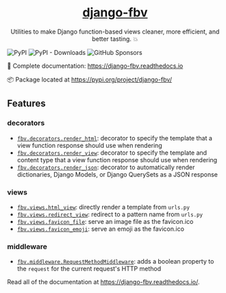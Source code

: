 <p align="center">
  <a href="https://django-fbv.readthedocs.io"><h1 align="center">django-fbv</h1></a>
</p>
<p align="center">Utilities to make Django function-based views cleaner, more efficient, and better tasting. 💥</p>

![PyPI](https://img.shields.io/pypi/v/django-fbv?color=blue&style=flat-square)
![PyPI - Downloads](https://img.shields.io/pypi/dm/django-fbv?color=blue&style=flat-square)
![GitHub Sponsors](https://img.shields.io/github/sponsors/adamghill?color=blue&style=flat-square)

📖 Complete documentation: https://django-fbv.readthedocs.io

📦 Package located at https://pypi.org/project/django-fbv/

## Features

### decorators

- [`fbv.decorators.render_html`](https://django-fbv.readthedocs.io/en/latest/decorators/#render-html): decorator to specify the template that a view function response should use when rendering
- [`fbv.decorators.render_view`](https://django-fbv.readthedocs.io/en/latest/decorators/#render-view): decorator to specify the template and content type that a view function response should use when rendering
- [`fbv.decorators.render_json`](https://django-fbv.readthedocs.io/en/latest/decorators/#render-json): decorator to automatically render dictionaries, Django Models, or Django QuerySets as a JSON response

### views

- [`fbv.views.html_view`](https://django-fbv.readthedocs.io/en/latest/views/#html-view): directly render a template from `urls.py`
- [`fbv.views.redirect_view`](https://django-fbv.readthedocs.io/en/latest/views/#redirect-view): redirect to a pattern name from `urls.py`
- [`fbv.views.favicon_file`](https://django-fbv.readthedocs.io/en/latest/views/#favicon-file): serve an image file as the favicon.ico
- [`fbv.views.favicon_emoji`](https://django-fbv.readthedocs.io/en/latest/views/#favicon-emoji): serve an emoji as the favicon.ico

### middleware

- [`fbv.middleware.RequestMethodMiddleware`](https://django-fbv.readthedocs.io/en/latest/middleware/): adds a boolean property to the `request` for the current request's HTTP method

Read all of the documentation at https://django-fbv.readthedocs.io/.
